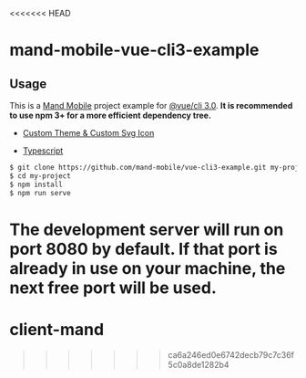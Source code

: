 <<<<<<< HEAD
# mand-mobile-vue-cli3-example

## Usage

This is a [Mand Mobile](https://github.com/didi/mand-mobile) project example for [@vue/cli 3.0](https://github.com/vuejs/vue-cli). **It is recommended to use npm 3+ for a more efficient dependency tree.**

* [Custom Theme & Custom Svg Icon](https://github.com/mand-mobile/mand-mobile-vue-cli3-example/tree/custom-theme)

* [Typescript](https://github.com/mand-mobile/mand-mobile-vue-cli3-example/tree/typescript)

``` bash
$ git clone https://github.com/mand-mobile/vue-cli3-example.git my-project
$ cd my-project
$ npm install
$ npm run serve
```

The development server will run on port 8080 by default. If that port is already in use on your machine, the next free port will be used.
=======
# client-mand
>>>>>>> ca6a246ed0e6742decb79c7c36f5c0a8de1282b4
